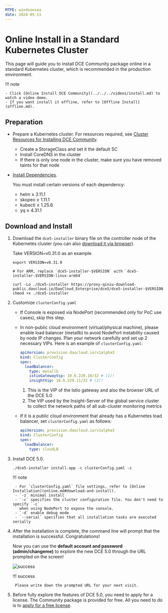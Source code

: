 ```yaml
---
MTPE: windsonsea
date: 2024-05-11
---
```


# Online Install in a Standard Kubernetes Cluster

This page will guide you to install DCE Community package online in a standard Kubernetes cluster, which is recommended in the production environment.

!!! note

    - Click [Online Install DCE Community](../../../videos/install.md) to watch a video demo.
    - If you want install it offline, refer to [Offline Install](offline.md).

## Preparation

- Prepare a Kubernetes cluster. For resources required, see [Cluster Resources for Installing DCE Community](../resources.md).

    - Create a StorageClass and set it the default SC
    - Install CoreDNS in the cluster
    - If there is only one node in the cluster, make sure you have removed taints for that node

- [Install Dependencies](../../install-tools.md).

    You must install certain versions of each dependency:

    - helm ≥ 3.11.1
    - skopeo ≥ 1.11.1
    - kubectl ≥ 1.25.6
    - yq ≥ 4.31.1

## Download and Install

1. Download the `dce5-installer` binary file on the controller node of the Kubernetes cluster
   (you can also [download it via browser](../../../download/index.md)).

    Take VERSION=v0.31.0 as an example.

    ```shell
    export VERSION=v0.31.0

    # For ARM, replace `dce5-installer-$VERSION` with `dce5-installer-$VERSION-linux-arm64`

    curl -Lo ./dce5-installer https://proxy-qiniu-download-public.daocloud.io/DaoCloud_Enterprise/dce5/dce5-installer-$VERSION
    chmod +x ./dce5-installer
    ```

2. Customize `clusterConfig.yaml`

    - If Console is exposed via NodePort (recommended only for PoC use cases), skip this step.

    - In non-public cloud environment (virtual/physical machine), please enable load balancer (metallb) to
      avoid NodePort instability caused by node IP changes. Plan your network carefully and set up 2 necessary VIPs.
      Here is an example of `clusterConfig.yaml`:

        ```yaml title="clusterConfig.yaml"
        apiVersion: provision.daocloud.io/v1alpha3
        kind: ClusterConfig
        spec:
          loadBalancer:
            type: metallb
            istioGatewayVip: 10.6.229.10/32 # (1)!
            insightVip: 10.6.229.11/32 # (2)!
        ```

        1. This is the VIP of the Istio gateway and also the browser URL of the DCE 5.0
        2. The VIP used by the Insight-Server of the global service cluster to collect the network paths
           of all sub-cluster monitoring metrics

     - If it is a public cloud environment that already has a Kubernetes load balancer, set `clusterConfig.yaml` as follows:

        ```yaml title="clusterConfig.yaml"
        apiVersion: provision.daocloud.io/v1alpha3
        kind: ClusterConfig
        spec:
          loadBalancer:
            type: cloudLB
        ```

3. Install DCE 5.0.

    ```shell
    ./dce5-installer install-app -c clusterConfig.yaml -z
    ```

    !!! note

        - For `clusterConfig.yaml` file settings, refer to [Online Installation](online.md#download-and-install).
        - `-z` minimal install
        - `-c` specifies the cluster configuration file. You don't need to specify `-c`
          when using NodePort to expose the console.
        - `-d` enable debug mode
        - `--serial` specifies that all installation tasks are executed serially

4. After the installation is complete, the command line will prompt that the installation is successful. Congratulations!
    
    Now you can use the **default account and password (admin/changeme)** to explore the new DCE 5.0 through the URL prompted on the screen!

    ![success](https://docs.daocloud.io/daocloud-docs-images/docs/install/images/success.png)

    !!! success

        Please write down the prompted URL for your next visit.

5. Before fully explore the features of DCE 5.0, you need to apply for a license.
   The Community package is provided for free. All you need to do is to
   [apply for a free license](../../../dce/license0.md).

